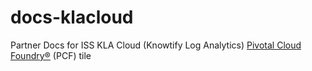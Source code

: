 # docs-klacloud
Partner Docs for ISS KLA Cloud (Knowtify Log Analytics) [Pivotal Cloud Foundry&reg;](https://network.pivotal.io/products/pivotal-cf) (PCF) tile
